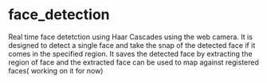 # face_detection
Real time face detetction using Haar Cascades using the web camera.
It is designed to detect a single face and take the snap of the detected face if it comes in the specified region.
It saves the detected face by extracting the region of face and the extracted face can be used to map against registered faces( working on it for now)

